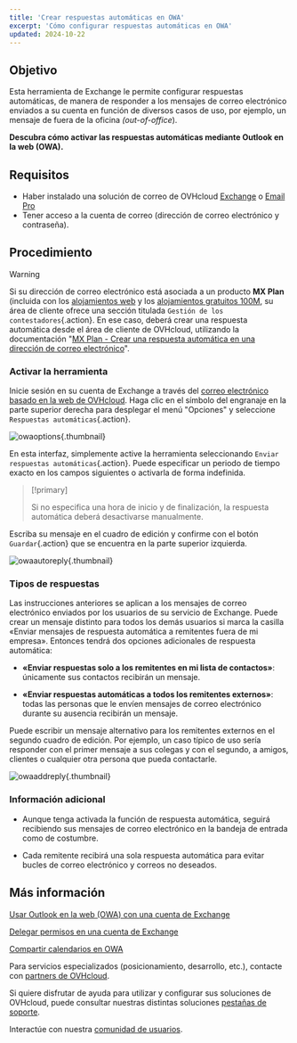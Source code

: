 ```yaml
---
title: 'Crear respuestas automáticas en OWA'
excerpt: 'Cómo configurar respuestas automáticas en OWA'
updated: 2024-10-22
---
```


## Objetivo

Esta herramienta de Exchange le permite configurar respuestas automáticas, de manera de responder a los mensajes de correo electrónico enviados a su cuenta en función de diversos casos de uso, por ejemplo, un mensaje de fuera de la oficina <i>(out-of-office</i>).

**Descubra cómo activar las respuestas automáticas mediante Outlook en la web (OWA).**

## Requisitos

 - Haber instalado una solución de correo de OVHcloud [Exchange](/links/web/emails-hosted-exchange) o [Email Pro](/links/web/email-pro)
- Tener acceso a la cuenta de correo (dirección de correo electrónico y contraseña).

## Procedimiento

> [!warning]
>
> Si su dirección de correo electrónico está asociada a un producto **MX Plan** (incluida con los [alojamientos web](/links/web/hosting) y los [alojamientos gratuitos 100M](/links/web/domains-free-hosting), su área de cliente ofrece una sección titulada `Gestión de los contestadores`{.action}. En ese caso, deberá crear una respuesta automática desde el área de cliente de OVHcloud, utilizando la documentación "[MX Plan - Crear una respuesta automática en una dirección de correo electrónico](/pages/web_cloud/email_and_collaborative_solutions/mx_plan/feature_auto_responses)".

### Activar la herramienta

Inicie sesión en su cuenta de Exchange a través del [correo electrónico basado en la web de OVHcloud](/links/web/email). Haga clic en el símbolo del engranaje en la parte superior derecha para desplegar el menú "Opciones" y seleccione `Respuestas automáticas`{.action}.

![owaoptions](images/exchange-autorep-step1.png){.thumbnail}

En esta interfaz, simplemente active la herramienta seleccionando `Enviar respuestas automáticas`{.action}. Puede especificar un periodo de tiempo exacto en los campos siguientes o activarla de forma indefinida.

> [!primary]
>
> Si no especifica una hora de inicio y de finalización, la respuesta automática deberá desactivarse manualmente.

Escriba su mensaje en el cuadro de edición y confirme con el botón `Guardar`{.action} que se encuentra en la parte superior izquierda.

![owaautoreply](images/exchange-autorep-step2.png){.thumbnail}

### Tipos de respuestas

Las instrucciones anteriores se aplican a los mensajes de correo electrónico enviados por los usuarios de su servicio de Exchange. Puede crear un mensaje distinto para todos los demás usuarios si marca la casilla «Enviar mensajes de respuesta automática a remitentes fuera de mi empresa». Entonces tendrá dos opciones adicionales de respuesta automática:

- **«Enviar respuestas solo a los remitentes en mi lista de contactos»**: únicamente sus contactos recibirán un mensaje.

- **«Enviar respuestas automáticas a todos los remitentes externos»**: todas las personas que le envíen mensajes de correo electrónico durante su ausencia recibirán un mensaje.

Puede escribir un mensaje alternativo para los remitentes externos en el segundo cuadro de edición. Por ejemplo, un caso típico de uso sería responder con el primer mensaje a sus colegas y con el segundo, a amigos, clientes o cualquier otra persona que pueda contactarle.

![owaaddreply](images/exchange-autorep-step3.png){.thumbnail}

### Información adicional

- Aunque tenga activada la función de respuesta automática, seguirá recibiendo sus mensajes de correo electrónico en la bandeja de entrada como de costumbre.

- Cada remitente recibirá una sola respuesta automática para evitar bucles de correo electrónico y correos no deseados.

## Más información

[Usar Outlook en la web (OWA) con una cuenta de Exchange](/pages/web_cloud/email_and_collaborative_solutions/using_the_outlook_web_app_webmail/email_owa)

[Delegar permisos en una cuenta de Exchange](/pages/web_cloud/email_and_collaborative_solutions/microsoft_exchange/feature_delegation)

[Compartir calendarios en OWA](/pages/web_cloud/email_and_collaborative_solutions/using_the_outlook_web_app_webmail/owa_calendar_sharing)

Para servicios especializados (posicionamiento, desarrollo, etc.), contacte con [partners de OVHcloud](/links/partner).

Si quiere disfrutar de ayuda para utilizar y configurar sus soluciones de OVHcloud, puede consultar nuestras distintas soluciones [pestañas de soporte](/links/support).

Interactúe con nuestra [comunidad de usuarios](/links/community).